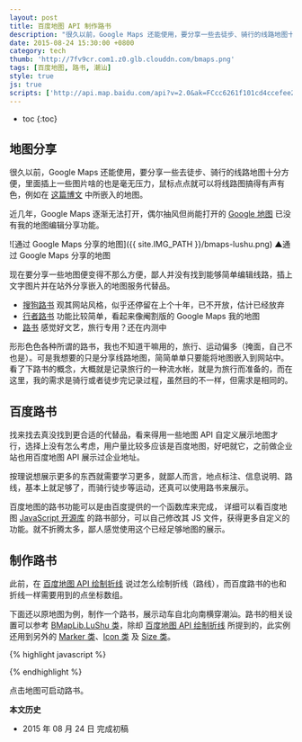 ```yaml
---
layout: post
title: 百度地图 API 制作路书	
description: "很久以前，Google Maps 还能使用，要分享一些去徒步、骑行的线路地图十分方便，里面插上一些图片啥的也是毫无压力，鼠标点点就可以将线路图搞得有声有色，例如在这篇博文中所嵌入的地图。"
date: 2015-08-24 15:30:00 +0800
category: tech
thumb: 'http://7fv9cr.com1.z0.glb.clouddn.com/bmaps.png'
tags: [百度地图, 路书, 潮汕]
style: true
js: true
scripts: ['http://api.map.baidu.com/api?v=2.0&ak=FCcc6261f101cd4ccefee22113a609de','http://api.map.baidu.com/library/LuShu/1.2/src/LuShu_min.js']
---
```


* toc
{:toc}

## 地图分享

很久以前，Google Maps 还能使用，要分享一些去徒步、骑行的线路地图十分方便，里面插上一些图片啥的也是毫无压力，鼠标点点就可以将线路图搞得有声有色，例如在 [这篇博文](/walking-in-guilin-1.html) 中所嵌入的地图。

近几年，Google Maps 逐渐无法打开，偶尔抽风但尚能打开的 [Google 地图](http://ditu.google.cn) 已没有我的地图编辑分享功能。

![通过 Google Maps 分享的地图]({{ site.IMG_PATH }}/bmaps-lushu.png)
▲通过 Google Maps 分享的地图

现在要分享一些地图便变得不那么方便，鄙人并没有找到能够简单编辑线路，插上文字图片并在站外分享嵌入的地图服务代替品。

* [搜狗路书](http://map.sogou.com/lushu/) 观其网站风格，似乎还停留在上个十年，已不开放，估计已经放弃
* [行者路书](http://www.imxingzhe.com/lushu/) 功能比较简单，看起来像阉割版的 Google Maps 我的地图
* [路书](https://lushu.com/) 感觉好文艺，旅行专用？还在内测中

形形色色各种所谓的路书，我也不知道干嘛用的，旅行、运动偏多（掩面，自己不也是）。可是我想要的只是分享线路地图，简简单单只要能将地图嵌入到网站中。看了下路书的概念，大概就是记录旅行的一种流水帐，就是为旅行而准备的，而在这里，我的需求是骑行或者徒步完记录过程，虽然目的不一样，但需求是相同的。

## 百度路书

找来找去真没找到更合适的代替品，看来得用一些地图 API 自定义展示地图才行，选择上没有怎么考虑，用户量比较多应该是百度地图，好吧就它，之前做企业站也用百度地图 API 展示过企业地址。

按理说想展示更多的东西就需要学习更多，就鄙人而言，地点标注、信息说明、路线，基本上就足够了，而骑行徒步等运动，还真可以使用路书来展示。

百度地图的路书功能可以是由百度提供的一个函数库来完成， 详细可以看百度地图 [JavaScript 开源库](http://developer.baidu.com/map/index.php?title=open/library) 的路书部分，可以自己修改其 JS 文件，获得更多自定义的功能。就不折腾太多，鄙人感觉使用这个已经足够地图的展示。

## 制作路书

此前，在 [百度地图 API 绘制折线](/bmaps-polyline.html) 说过怎么绘制折线（路线），而百度路书的也和折线一样需要用到的点坐标数组。

下面还以原地图为例，制作一个路书，展示动车自北向南横穿潮汕。路书的相关设置可以参考 [BMapLib.LuShu 类](http://api.map.baidu.com/library/LuShu/1.2/docs/symbols/BMapLib.LuShu.html)，除却 [百度地图 API 绘制折线](/bmaps-polyline.html) 所提到的，此实例还用到另外的 [Marker 类](http://developer.baidu.com/map/reference/index.php?title=Class:%E8%A6%86%E7%9B%96%E7%89%A9%E7%B1%BB/Marker)、[Icon 类](http://developer.baidu.com/map/reference/index.php?title=Class:%E8%A6%86%E7%9B%96%E7%89%A9%E7%B1%BB/Icon) 及 [Size 类](http://developer.baidu.com/map/reference/index.php?title=Class:%E5%9F%BA%E7%A1%80%E7%B1%BB/Size)。

{% highlight javascript %}
<script type="text/javascript" src="http://api.map.baidu.com/api?v=2.0&ak=您的密钥"></script>
<script type="text/javascript" src="http://api.map.baidu.com/library/LuShu/1.2/src/LuShu_min.js"></script>
<div id="map"></div>
<script type="text/javascript">
var map = new BMap.Map("map");//创建地图实例
var point = new BMap.Point(116.43,23.43);//创建坐标点
var points = [ 
  new BMap.Point(117.270591,23.812975), 
  new BMap.Point(117.227819,23.814327), 
  new BMap.Point(117.171452,23.800036), 
  new BMap.Point(117.132368,23.791609), 
  new BMap.Point(117.076919,23.764658), 
  new BMap.Point(117.024827,23.754510), 
  new BMap.Point(116.981047,23.739533), 
  new BMap.Point(116.939091,23.717617), 
  new BMap.Point(116.900199,23.699399), 
  new BMap.Point(116.885031,23.689196), 
  new BMap.Point(116.874584,23.679668), 
  new BMap.Point(116.811841,23.626940), 
  new BMap.Point(116.759632,23.604713), 
  new BMap.Point(116.725061,23.587160), 
  new BMap.Point(116.651402,23.566650), 
  new BMap.Point(116.595323,23.545934), 
  new BMap.Point(116.565463,23.533553), 
  new BMap.Point(116.552337,23.519046), 
  new BMap.Point(116.544596,23.508704), 
  new BMap.Point(116.537630,23.464337), 
  new BMap.Point(116.528264,23.443634), 
  new BMap.Point(116.518571,23.425543), 
  new BMap.Point(116.502256,23.414608), 
  new BMap.Point(116.429954,23.388459), 
  new BMap.Point(116.388039,23.368854), 
  new BMap.Point(116.352537,23.347284), 
  new BMap.Point(116.281605,23.327247), 
  new BMap.Point(116.227800,23.293717), 
  new BMap.Point(116.214108,23.280499), 
  new BMap.Point(116.180527,23.247139), 
  new BMap.Point(116.107918,23.134458), 
  new BMap.Point(116.040802,23.102683), 
  new BMap.Point(116.005375,23.071510), 
  new BMap.Point(115.979189,23.052335), 
  new BMap.Point(115.874687,23.017842), 
  new BMap.Point(115.732058,22.949055), 
  new BMap.Point(115.650940,22.903134), 
  new BMap.Point(115.559445,22.859811), 
];//设置坐标数组
var markers = [
  points[7],//饶平站
  points[15],//潮汕站
  points[23],//潮阳站
  points[28],//普宁站
  points[32]//葵潭站
];
var icon1 = new BMap.Icon('{{ site.IMG_PATH }}/marker.png', new BMap.Size(19,25),{anchor: new BMap.Size(9, 25)});//地点
var icon2 = new BMap.Icon('{{ site.IMG_PATH }}/power-car.png', new BMap.Size(30, 30), {anchor: new BMap.Size(15, 15)});//动车
var polyline = new BMap.Polyline(points);//创建折线
var lushu = new BMapLib.LuShu(map, points, {
  landmarkPois:[
    {lng:markers[0].lng,lat:markers[0].lat,html:'饶平站到了',pauseTime:1},
    {lng:markers[1].lng,lat:markers[1].lat,html:'<img src="{{ site.IMG_PATH }}/chaoshan.jpg?imageView2/2/w/150" />潮汕站到了',pauseTime:2},
    {lng:markers[2].lng,lat:markers[2].lat,html:'潮阳站到了',pauseTime:1},
    {lng:markers[3].lng,lat:markers[3].lat,html:'普宁站到了',pauseTime:1},
    {lng:markers[4].lng,lat:markers[4].lat,html:'葵潭站到了',pauseTime:1}
  ],//显示的特殊点，似乎是必选参数，可以留空，据说要和距原线路10米内才会暂停，这里就用原线的点
  defaultContent: '动车继续前行',//覆盖物内容，这个填上面的特殊点文字才会显示
  speed: 20000,//路书速度
  icon: icon2,//覆盖物图标，默认是百度的红色地点标注
  autoView: false,//自动调整路线视野
  enableRotation: false,//覆盖物随路线走向
});
map.addOverlay(polyline);//覆盖折线到地图上
for (i=0;i<5;i++){
  map.addOverlay(new BMap.Marker(markers[i],{icon:icon1}));//覆盖动车站标注到地图上
}
map.centerAndZoom(point, 10);//设置中心坐标及默认缩放级别
map.addEventListener("click",startlushu);//给地图注册点击事件
function startlushu(){
  lushu.start();//启动路书函数
}
</script>
{% endhighlight %}

<div id="map" class="map"></div>

点击地图可启动路书。

**本文历史**

* 2015 年 08 月 24 日 完成初稿

<!--<style>
  .map{max-width:640px;width:100%;height:384px}
  </style>-->
<!--<script>
  var bmap = document.getElementById('map');
  var mapWidth = bmap.offsetWidth;
  bmap.style.height = mapWidth*2/3 + 'px';
  if (mapWidth < 500){
    var zoom = 9;
  } else {
    var zoom = 10;
  }
  var map = new BMap.Map("map");
  var point = new BMap.Point(116.43,23.43);
  var points = [ 
  new BMap.Point(117.270591,23.812975), 
  new BMap.Point(117.227819,23.814327), 
  new BMap.Point(117.171452,23.800036), 
  new BMap.Point(117.132368,23.791609), 
  new BMap.Point(117.076919,23.764658), 
  new BMap.Point(117.024827,23.754510), 
  new BMap.Point(116.981047,23.739533), 
  new BMap.Point(116.939091,23.717617), 
  new BMap.Point(116.900199,23.699399), 
  new BMap.Point(116.885031,23.689196), 
  new BMap.Point(116.874584,23.679668), 
  new BMap.Point(116.811841,23.626940), 
  new BMap.Point(116.759632,23.604713), 
  new BMap.Point(116.725061,23.587160), 
  new BMap.Point(116.651402,23.566650), 
  new BMap.Point(116.595323,23.545934), 
  new BMap.Point(116.565463,23.533553), 
  new BMap.Point(116.552337,23.519046), 
  new BMap.Point(116.544596,23.508704), 
  new BMap.Point(116.537630,23.464337), 
  new BMap.Point(116.528264,23.443634), 
  new BMap.Point(116.518571,23.425543), 
  new BMap.Point(116.502256,23.414608), 
  new BMap.Point(116.429954,23.388459), 
  new BMap.Point(116.388039,23.368854), 
  new BMap.Point(116.352537,23.347284), 
  new BMap.Point(116.281605,23.327247), 
  new BMap.Point(116.227800,23.293717), 
  new BMap.Point(116.214108,23.280499), 
  new BMap.Point(116.180527,23.247139), 
  new BMap.Point(116.107918,23.134458), 
  new BMap.Point(116.040802,23.102683), 
  new BMap.Point(116.005375,23.071510), 
  new BMap.Point(115.979189,23.052335), 
  new BMap.Point(115.874687,23.017842), 
  new BMap.Point(115.732058,22.949055), 
  new BMap.Point(115.650940,22.903134), 
  new BMap.Point(115.559445,22.859811), 
  ];
  var markers = [
    points[7],//饶平站
    points[15],//潮汕站
    points[23],//潮阳站
    points[28],//普宁站
    points[32]//葵潭站
  ];
  var icon1 = new BMap.Icon('{{ site.IMG_PATH }}/marker.png', new BMap.Size(19,25),{anchor: new BMap.Size(9, 25)});
  var icon2 = new BMap.Icon('{{ site.IMG_PATH }}/power-car.png', new BMap.Size(30, 30), {anchor: new BMap.Size(15, 15)});
  var polyline = new BMap.Polyline(points);
  var lushu = new BMapLib.LuShu(map, points, {
    landmarkPois:[
      {lng:markers[0].lng,lat:markers[0].lat,html:'饶平站到了',pauseTime:1},
      {lng:markers[1].lng,lat:markers[1].lat,html:'<img src="{{ site.IMG_PATH }}/chaoshan.jpg?imageView2/2/w/150" />潮汕站到了',pauseTime:2},
      {lng:markers[2].lng,lat:markers[2].lat,html:'潮阳站到了',pauseTime:1},
      {lng:markers[3].lng,lat:markers[3].lat,html:'普宁站到了',pauseTime:1},
      {lng:markers[4].lng,lat:markers[4].lat,html:'葵潭站到了',pauseTime:1}
    ],
    defaultContent: '动车继续前行',
    speed: 20000,
    icon: icon2,
    autoView: false,
    enableRotation: false
  });
  map.addOverlay(polyline);
  for (i=0;i<5;i++){
    map.addOverlay(new BMap.Marker(markers[i],{icon:icon1}));
  }
  map.centerAndZoom(point, zoom);
  map.addEventListener("click",startlushu);
  function startlushu(){
    lushu.start();
  }
  </script>-->
